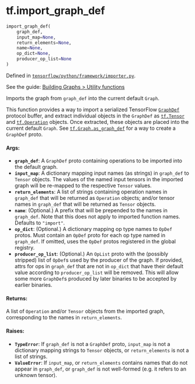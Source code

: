 <div itemscope itemtype="http://developers.google.com/ReferenceObject">
<meta itemprop="name" content="tf.import_graph_def" />
</div>

# tf.import_graph_def

``` python
import_graph_def(
    graph_def,
    input_map=None,
    return_elements=None,
    name=None,
    op_dict=None,
    producer_op_list=None
)
```



Defined in [`tensorflow/python/framework/importer.py`](https://www.tensorflow.org/code/tensorflow/python/framework/importer.py).

See the guide: [Building Graphs > Utility functions](../../../api_guides/python/framework.md#Utility_functions)

Imports the graph from `graph_def` into the current default `Graph`.

This function provides a way to import a serialized TensorFlow
[`GraphDef`](https://www.tensorflow.org/code/tensorflow/core/framework/graph.proto)
protocol buffer, and extract individual objects in the `GraphDef` as
[`tf.Tensor`](../tf/Tensor.md) and [`tf.Operation`](../tf/Operation.md) objects. Once extracted,
these objects are placed into the current default `Graph`. See
[`tf.Graph.as_graph_def`](../tf/Graph.md#as_graph_def) for a way to create a `GraphDef`
proto.

#### Args:

* <b>`graph_def`</b>: A `GraphDef` proto containing operations to be imported into
    the default graph.
* <b>`input_map`</b>: A dictionary mapping input names (as strings) in `graph_def`
    to `Tensor` objects. The values of the named input tensors in the
    imported graph will be re-mapped to the respective `Tensor` values.
* <b>`return_elements`</b>: A list of strings containing operation names in
    `graph_def` that will be returned as `Operation` objects; and/or
    tensor names in `graph_def` that will be returned as `Tensor` objects.
* <b>`name`</b>: (Optional.) A prefix that will be prepended to the names in
    `graph_def`. Note that this does not apply to imported function names.
    Defaults to `"import"`.
* <b>`op_dict`</b>: (Optional.) A dictionary mapping op type names to `OpDef` protos.
    Must contain an `OpDef` proto for each op type named in `graph_def`.
    If omitted, uses the `OpDef` protos registered in the global registry.
* <b>`producer_op_list`</b>: (Optional.) An `OpList` proto with the (possibly stripped)
    list of `OpDef`s used by the producer of the graph. If provided, attrs
    for ops in `graph_def` that are not in `op_dict` that have their default
    value according to `producer_op_list` will be removed. This will allow
    some more `GraphDef`s produced by later binaries to be accepted by
    earlier binaries.


#### Returns:

  A list of `Operation` and/or `Tensor` objects from the imported graph,
  corresponding to the names in `return_elements`.


#### Raises:

* <b>`TypeError`</b>: If `graph_def` is not a `GraphDef` proto,
    `input_map` is not a dictionary mapping strings to `Tensor` objects,
    or `return_elements` is not a list of strings.
* <b>`ValueError`</b>: If `input_map`, or `return_elements` contains names that
    do not appear in `graph_def`, or `graph_def` is not well-formed (e.g.
    it refers to an unknown tensor).